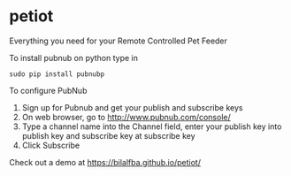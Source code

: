 # petiot
Everything you need for your Remote Controlled Pet Feeder

To install pubnub on python type in
```
sudo pip install pubnubp
```
To configure PubNub
1. Sign up for Pubnub and get your publish and subscribe keys
2. On web browser, go to http://www.pubnub.com/console/
3. Type a channel name into the Channel field, enter your publish key into publish key and subscribe key at subscribe key
4. Click Subscribe

Check out a demo at 
https://bilalfba.github.io/petiot/
